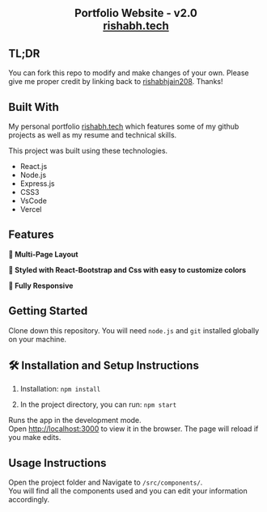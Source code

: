 <h2 align="center">
  Portfolio Website - v2.0<br/>
  <a href="https://rishabhjain.vercel.app/" target="_blank">rishabh.tech</a>
<br/>

## TL;DR

You can fork this repo to modify and make changes of your own. Please give me proper credit by linking back to [rishabhjain208](https://github.com/rishabhjain208/Portfolio). Thanks!

## Built With

My personal portfolio <a href="https://rishabh-lac.vercel.app/" target="_blank">rishabh.tech</a> which features some of my github projects as well as my resume and technical skills.<br/>

This project was built using these technologies.

- React.js
- Node.js
- Express.js
- CSS3
- VsCode
- Vercel

## Features

**📖 Multi-Page Layout**

**🎨 Styled with React-Bootstrap and Css with easy to customize colors**

**📱 Fully Responsive**

## Getting Started

Clone down this repository. You will need `node.js` and `git` installed globally on your machine.

## 🛠 Installation and Setup Instructions

1. Installation: `npm install`

2. In the project directory, you can run: `npm start`

Runs the app in the development mode.\
Open [http://localhost:3000](http://localhost:3000) to view it in the browser.
The page will reload if you make edits.

## Usage Instructions

Open the project folder and Navigate to `/src/components/`. <br/>
You will find all the components used and you can edit your information accordingly.


